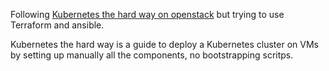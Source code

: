 Following [Kubernetes the hard way on openstack](https://github.com/e-minguez/kubernetes-the-hard-way-openstack/tree/master) but trying to use Terraform and ansible.

Kubernetes the hard way is a guide to deploy a Kubernetes cluster on VMs by setting up manually all the components, no bootstrapping scritps. 
